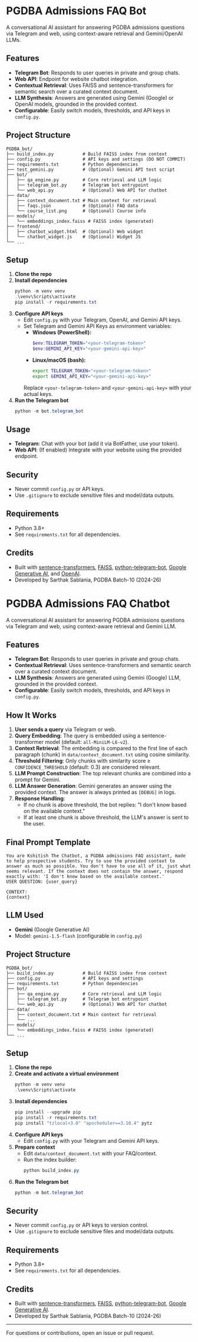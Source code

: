 # PGDBA Admissions FAQ Bot

A conversational AI assistant for answering PGDBA admissions questions via Telegram and web, using context-aware retrieval and Gemini/OpenAI LLMs.

## Features
- **Telegram Bot**: Responds to user queries in private and group chats.
- **Web API**: Endpoint for website chatbot integration.
- **Contextual Retrieval**: Uses FAISS and sentence-transformers for semantic search over a curated context document.
- **LLM Synthesis**: Answers are generated using Gemini (Google) or OpenAI models, grounded in the provided context.
- **Configurable**: Easily switch models, thresholds, and API keys in `config.py`.

## Project Structure
```
PGDBA_bot/
├── build_index.py           # Build FAISS index from context
├── config.py                # API keys and settings (DO NOT COMMIT)
├── requirements.txt         # Python dependencies
├── test_gemini.py           # (Optional) Gemini API test script
├── bot/
│   ├── qa_engine.py         # Core retrieval and LLM logic
│   ├── telegram_bot.py      # Telegram bot entrypoint
│   └── web_api.py           # (Optional) Web API for chatbot
├── data/
│   ├── context_document.txt # Main context for retrieval
│   ├── faqs.json            # (Optional) FAQ data
│   └── course_list.png      # (Optional) Course info
├── models/
│   └── embeddings_index.faiss # FAISS index (generated)
├── frontend/
│   ├── chatbot_widget.html  # (Optional) Web widget
│   └── chatbot_widget.js    # (Optional) Widget JS
└── ...
```

## Setup
1. **Clone the repo**
2. **Install dependencies**
   ```powershell
   python -m venv venv
   .\venv\Scripts\activate
   pip install -r requirements.txt
   ```
3. **Configure API keys**
   - Edit `config.py` with your Telegram, OpenAI, and Gemini API keys.
    - Set Telegram and Gemini API Keys as environment variables:
       - **Windows (PowerShell):**
          ```powershell
          $env:TELEGRAM_TOKEN="<your-telegram-token>"
          $env:GEMINI_API_KEY="<your-gemini-api-key>"
          ```
       - **Linux/macOS (bash):**
          ```bash
          export TELEGRAM_TOKEN="<your-telegram-token>"
          export GEMINI_API_KEY="<your-gemini-api-key>"
          ```
       Replace `<your-telegram-token>` and `<your-gemini-api-key>` with your actual keys.
4. **Run the Telegram bot**
   ```powershell
   python -m bot.telegram_bot
   ```

## Usage
- **Telegram**: Chat with your bot (add it via BotFather, use your token).
- **Web API**: (If enabled) Integrate with your website using the provided endpoint.

## Security
- Never commit `config.py` or API keys.
- Use `.gitignore` to exclude sensitive files and model/data outputs.

## Requirements
- Python 3.8+
- See `requirements.txt` for all dependencies.

## Credits
- Built with [sentence-transformers](https://www.sbert.net/), [FAISS](https://github.com/facebookresearch/faiss), [python-telegram-bot](https://python-telegram-bot.org/), [Google Generative AI](https://ai.google.dev/), and [OpenAI](https://openai.com/).
- Developed by Sarthak Sablania, PGDBA Batch-10 (2024-26)
# PGDBA Admissions FAQ Chatbot

A conversational AI assistant for answering PGDBA admissions questions via Telegram and web, using context-aware retrieval and Gemini LLM.

## Features
- **Telegram Bot**: Responds to user queries in private and group chats.
- **Contextual Retrieval**: Uses sentence-transformers and semantic search over a curated context document.
- **LLM Synthesis**: Answers are generated using Gemini (Google) LLM, grounded in the provided context.
- **Configurable**: Easily switch models, thresholds, and API keys in `config.py`.

## How It Works
1. **User sends a query** via Telegram or web.
2. **Query Embedding**: The query is embedded using a sentence-transformer model (default: `all-MiniLM-L6-v2`).
3. **Context Retrieval**: The embedding is compared to the first line of each paragraph (chunk) in `data/context_document.txt` using cosine similarity.
4. **Threshold Filtering**: Only chunks with similarity score ≥ `CONFIDENCE_THRESHOLD` (default: 0.3) are considered relevant.
5. **LLM Prompt Construction**: The top relevant chunks are combined into a prompt for Gemini.
6. **LLM Answer Generation**: Gemini generates an answer using the provided context. The answer is always printed as `[DEBUG]` in logs.
7. **Response Handling**:
   - If no chunk is above threshold, the bot replies: "I don't know based on the available context."
   - If at least one chunk is above threshold, the LLM's answer is sent to the user.

## Final Prompt Template
```
You are Kshitish The Chatbot, a PGDBA admissions FAQ assistant, made to help prospective students. Try to use the provided context to answer as much as possible. You don't have to use all of it, just what seems relevant. If the context does not contain the answer, respond exactly with: 'I don't know based on the available context.'
USER QUESTION: {user_query}

CONTEXT:
{context}
```

## LLM Used
- **Gemini** (Google Generative AI)
- Model: `gemini-1.5-flash` (configurable in `config.py`)

## Project Structure
```
PGDBA_bot/
├── build_index.py           # Build FAISS index from context
├── config.py                # API keys and settings
├── requirements.txt         # Python dependencies
├── bot/
│   ├── qa_engine.py         # Core retrieval and LLM logic
│   ├── telegram_bot.py      # Telegram bot entrypoint
│   └── web_api.py           # (Optional) Web API for chatbot
├── data/
│   ├── context_document.txt # Main context for retrieval
│   └── ...
├── models/
│   └── embeddings_index.faiss # FAISS index (generated)
└── ...
```

## Setup
1. **Clone the repo**
2. **Create and activate a virtual environment**
   ```powershell
   python -m venv venv
   .\venv\Scripts\activate
   ```
3. **Install dependencies**
   ```powershell
   pip install --upgrade pip
   pip install -r requirements.txt
   pip install "tzlocal<3.0" "apscheduler==3.10.4" pytz
   ```
4. **Configure API keys**
   - Edit `config.py` with your Telegram and Gemini API keys.
5. **Prepare context**
   - Edit `data/context_document.txt` with your FAQ/context.
   - Run the index builder:
     ```powershell
     python build_index.py
     ```
6. **Run the Telegram bot**
   ```powershell
   python -m bot.telegram_bot
   ```

## Security
- Never commit `config.py` or API keys to version control.
- Use `.gitignore` to exclude sensitive files and model/data outputs.

## Requirements
- Python 3.8+
- See `requirements.txt` for all dependencies.

## Credits
- Built with [sentence-transformers](https://www.sbert.net/), [FAISS](https://github.com/facebookresearch/faiss), [python-telegram-bot](https://python-telegram-bot.org/), [Google Generative AI](https://ai.google.dev/).
- Developed by Sarthak Sablania, PGDBA Batch-10 (2024-26)

---

For questions or contributions, open an issue or pull request.
